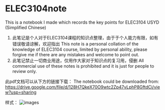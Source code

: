 # ELEC3104note
This is a notebook I made which records the key points for ELEC3104 USYD (Simplified Chinese)
1. 此笔记是个人对于ELEC3104课程的知识点整理，由于于个人能力有限，如有错误敬请谅解，欢迎指出
This note is a personal collation of the knowledge of ELEC3104 course, limited by personal ability, please forgive me if there are any mistakes and welcome to point out.
3. 此笔记禁止一切商业用途，仅用作大家对于知识点的复习用，侵删
All commercial use of these notes is prohibited and it is just for people to review only.

此pdf文档可以从下方的链接下载：
The notebook could be downloaded from:
https://drive.google.com/file/d/128H7QkeX70O9wtc2Zp47vLphP8GftdCi/view?usp=sharing


样式：
![images](https://github.com/henry0408/screenshots/blob/d9b76dcb43c07e1f7a784f399d649222a8f33f40/3104screenshot.png)
